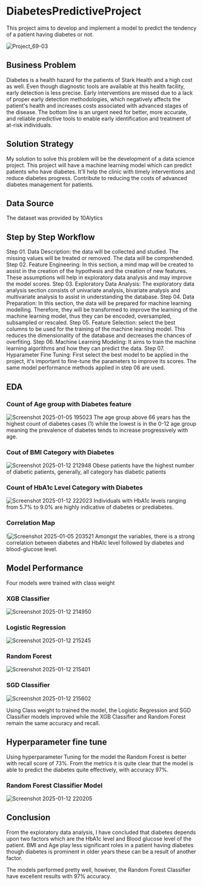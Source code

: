 # DiabetesPredictiveProject
This project aims to develop and implement a model to predict the tendency of a patient having diabetes or not.

![Project_69-03](https://github.com/user-attachments/assets/0846d72c-e140-43aa-9f04-4cb4f8e95952)

## Business Problem
Diabetes is a health hazard for the patients of Stark Health and a high cost as well. Even though diagnostic tools are available at this health facility, early detection is less precise. Early interventions are missed due to a lack of proper early detection methodologies, which negatively affects the patient's health and increases costs associated with advanced stages of the disease. The bottom line is an urgent need for better, more accurate, and reliable predictive tools to enable early identification and treatment of at-risk individuals.

## Solution Strategy
My solution to solve this problem will be the development of a data science project. This project will have a machine learning model which can predict patients who have diabetes. It'll help the clinic with timely interventions and reduce diabetes progress. Contribute to reducing the costs of advanced diabetes management for patients.

## Data Source
The dataset was provided by 10Alytics

## Step by Step Workflow
Step 01. Data Description: the data will be collected and studied. The missing values will be treated or removed. The data will be comprehended.
Step 02. Feature Engineering: In this section, a mind map will be created to assist in the creation of the hypothesis and the creation of new features. These assumptions will help in exploratory data analysis and may improve the model scores.
Step 03. Exploratory Data Analysis: The exploratory data analysis section consists of univariate analysis, bivariate analysis and multivariate analysis to assist in understanding the database.
Step 04. Data Preparation: In this section, the data will be prepared for machine learning modelling. Therefore, they will be transformed to improve the learning of the machine learning model, thus they can be encoded, oversampled, subsampled or rescaled.
Step 05. Feature Selection: select the best columns to be used for the training of the machine learning model. This reduces the dimensionality of the database and decreases the chances of overfiting.
Step 06. Machine Learning Modeling: It aims to train the machine learning algorithms and how they can predict the data.
Step 07. Hyparameter Fine Tuning: First select the best model to be applied in the project, it's important to fine-tune the parameters to improve its scores. The same model performance methods applied in step 06 are used.

## EDA

### Count of Age group with Diabetes feature
![Screenshot 2025-01-05 195023](https://github.com/user-attachments/assets/13b9275b-b936-4603-8e4a-6b1306960a2d)
The age group above 66 years has the highest count of diabetes cases (1) while the lowest is in the 0-12 age group meaning the prevalence of diabetes tends to increase progressively with age.

### Cout of BMI Category with Diabetes
![Screenshot 2025-01-12 212948](https://github.com/user-attachments/assets/9e86e934-6a4c-4e0e-9865-c2cac70e1ef1)
Obese patients have the highest number of diabetic patients, generally, all category has diabetic patients 

### Count of HbA1c Level Category with Diabetes
![Screenshot 2025-01-12 222023](https://github.com/user-attachments/assets/3fafd2ed-b0fc-48cc-9ab2-83ac7585de7f)
Individuals with HbA1c levels ranging from 5.7% to 9.0% are highly indicative of diabetes or prediabetes.

### Correlation Map
!![Screenshot 2025-01-05 203521](https://github.com/user-attachments/assets/054630cd-398a-4be2-9eba-1be8ac659c92)
Amongst the variables, there is a strong correlation between diabetes and HbAIc level followed by diabetes and blood-glucose level.

## Model Performance
Four models were trained with class weight

### XGB Classifier
![Screenshot 2025-01-12 214950](https://github.com/user-attachments/assets/043d4a4e-2675-4323-968a-83a483ea9911)


### Logistic Regression
![Screenshot 2025-01-12 215245](https://github.com/user-attachments/assets/376be735-6906-4bdf-9ac1-7a284daa3440)


### Random Forest
![Screenshot 2025-01-12 215401](https://github.com/user-attachments/assets/7257e803-3aba-4d15-872b-87fe718c7152)


### SGD Classifier
![Screenshot 2025-01-12 215602](https://github.com/user-attachments/assets/79ebeb1c-08f1-48b0-b2e9-5f7e83c9677b)

Using Class weight to trained the model, the Logistic Regression and SGD Classifier models improved while the  XGB Classifier and Random Forest remain the same accuracy and recall.

## Hyperparameter fine tune
Using hyperparameter Tuning for the model the Random Forest is better with recall score of 73%. From the metrics it is quite clear that the model is able to predict the diabetes quite effectively, with accuracy 97%.

### Random Forest Classifier Model
![Screenshot 2025-01-12 220205](https://github.com/user-attachments/assets/e784e8c7-66ec-40c2-92e5-c062c916fa67)

## Conclusion
From the exploratory data analysis, I have concluded that diabetes depends upon two factors which are the HbA1c level and Blood glucose level of the patient. BMI and Age play less significant roles in a patient having diabetes though diabetes is prominent in older years these can be a result of another factor.

The models performed pretty well, however, the Random Forest Classifier have excellent results with 97% accuracy.




